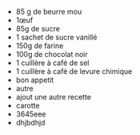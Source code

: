 - 85 g de beurre mou
- 1œuf
- 85g de sucre
- 1 sachet de sucre vanillé
- 150g de farine
- 100g de chocolat noir
- 1 cuillère à café de sel
- 1 cuillère à café de levure chimique
- bon appetit
- autre
- ajout une autre recette
- carotte
- 3645eee
- dhjbdhjd
